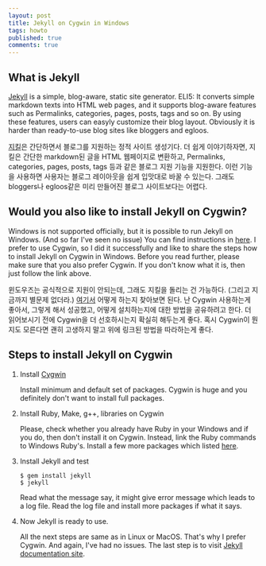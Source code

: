 ```yaml
---
layout: post
title: Jekyll on Cygwin in Windows
tags: howto
published: true
comments: true
---
```


## What is Jekyll
[Jekyll](https://jekyllrb.com/) is a simple, blog-aware, static site generator.
ELI5: It converts simple markdown texts into HTML web pages, and it supports blog-aware features such as Permalinks, categories, pages, posts, tags and so on. By using these features, users can easyly customize their blog layout. Obviously it is harder than ready-to-use blog sites like bloggers and egloos.

[지킬](https://jekyllrb.com/)은 간단하면서 블로그를 지원하는 정적 사이트 생성기다. 
더 쉽게 이야기하자면, 지킬은 간단한 markdown된 글을 HTML 웹페이지로 변환하고, Permalinks, categories, pages, posts, tags 등과 같은 블로그 지원 기능을 지원한다. 이런 기능을 사용하면 사용자는 블로그 레이아웃을 쉽게 입맛대로 바꿀 수 있는다. 그래도 bloggers나 egloos같은 미리 만들어진 블로그 사이트보다는 어렵다.

## Would you also like to install Jekyll on Cygwin?
Windows is not supported officially, but it is possible to run Jekyll on Windows. (And so far I've seen no issue)
You can find instructions in [here](http://jekyll-windows.juthilo.com/).
I prefer to use Cygwin, so I did it successfully and like to share the steps how to install Jekyll on Cygwin in Windows.
Before you read further, please make sure that you also prefer Cygwin. If you don't know what it is, then just follow the link above.

윈도우즈는 공식적으로 지원이 안되는데, 그래도 지킬을 돌리는 건 가능하다. (그리고 지금까지 별문제 없더라.)
[여기서](http://jekyll-windows.juthilo.com/) 어떻게 하는지 찾아보면 된다.
난 Cygwin 사용하는게 좋아서, 그렇게 해서 성공했고, 어떻게 설치하는지에 대한 방법을 공유하려고 한다.
더 읽어보시기 전에 Cygwin을 더 선호하시는지 확실히 해두는게 좋다. 혹시 Cygwin이 뭔지도 모른다면 괜히 고생하지 말고 위에 링크된 방법을 따라하는게 좋다. 

## Steps to install Jekyll on Cygwin
1. Install [Cygwin](http://cygwin.org/) 

    Install minimum and default set of packages. Cygwin is huge and you definitely don't want to install full packages.

2. Install Ruby, Make, g++, libraries on Cygwin

    Please, check whether you already have Ruby in your Windows and if you do, then don't install it on Cygwin.
    Instead, link the Ruby commands to Windows Ruby's.
    Install a few more packages which listed [here](http://ryayon.github.io/cygwin/Install-Jekyll-on-Windows/).

3. Install Jekyll and test

    ```
    $ gem install jekyll
    $ jekyll 
    ```
    Read what the message say, it might give error message which leads to a log file. 
    Read the log file and install more packages if what it says.

4. Now Jekyll is ready to use. 

    All the next steps are same as in Linux or MacOS.
    That's why I prefer Cygwin. And again, I've had no issues.
    The last step is to visit [Jekyll documentation site](https://jekyllrb.com/docs/home/). 

